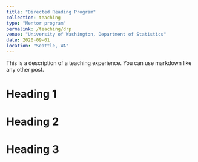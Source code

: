 ```yaml
---
title: "Directed Reading Program"
collection: teaching
type: "Mentor program"
permalink: /teaching/drp
venue: "University of Washington, Department of Statistics"
date: 2020-09-01
location: "Seattle, WA"
---
```


This is a description of a teaching experience. You can use markdown like any other post.

Heading 1
======

Heading 2
======

Heading 3
======
